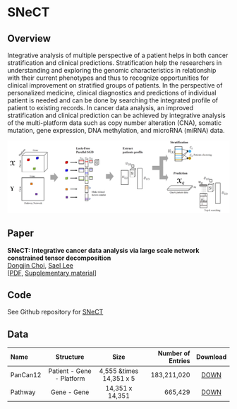 # SNeCT

Overview
---------------

Integrative analysis of multiple perspective of a patient helps in both cancer stratification and clinical predictions. Stratification help the researchers in understanding and exploring the genomic characteristics in relationship with their current phenotypes and thus to recognize opportunities for clinical improvement on stratified groups of patients. In the perspective of personalized medicine, clinical diagnostics and predictions of individual patient is needed and can be done by searching the integrated profile of patient to existing records. In cancer data analysis, an improved stratification and clinical prediction can be achieved by integrative analysis of the multi-platform data such as copy number alteration (CNA), somatic mutation, gene expression, DNA methylation, and microRNA (miRNA) data.

![scheme_img](/img/scheme.png)


Paper
---------------

**SNeCT: Integrative cancer data analysis via large scale network constrained tensor decomposition**  
[Dongjin Choi](https://skywalker5.github.io/), [Sael Lee](http://www3.cs.stonybrook.edu/~sael/)  
[[PDF](/paper/SNeCT.pdf), [Supplementary material](/paper/SNeCT.pdf)]

Code
---------------
See Github repository for [SNeCT](https://github.com/skywalker5/SNeCT_code)


Data
---------------
| Name | Structure | Size | Number of Entries | Download |
| :------------ | :-----------: | :-------------: |------------: |:------------------: |
| PanCan12     | Patient - Gene - Platform | 4,555 &times 14,351 x 5 | 183,211,020 | [DOWN]() |
| Pathway    | Gene - Gene | 14,351 x 14,351 | 665,429 | [DOWN]() |
